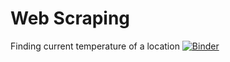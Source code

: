 # Web Scraping
Finding current temperature of a location
[![Binder](https://mybinder.org/badge_logo.svg)](https://mybinder.org/v2/gh/venups/MyProjects/tree/main/WebScraping/main?labpath=WebAPI_Current_Temperature.ipynb)
